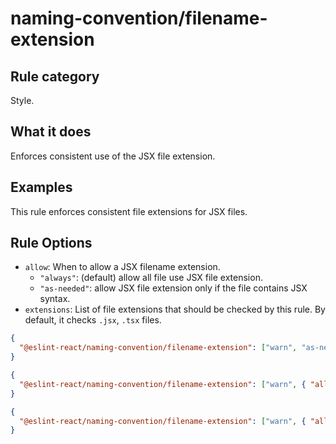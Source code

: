 # naming-convention/filename-extension

## Rule category

Style.

## What it does

Enforces consistent use of the JSX file extension.

## Examples

This rule enforces consistent file extensions for JSX files.

## Rule Options

- `allow`: When to allow a JSX filename extension.
  - `"always"`: (default) allow all file use JSX file extension.
  - `"as-needed"`: allow JSX file extension only if the file contains JSX syntax.
- `extensions`: List of file extensions that should be checked by this rule. By default, it checks `.jsx`, `.tsx` files.

```json
{
  "@eslint-react/naming-convention/filename-extension": ["warn", "as-needed"]
}
```

```json
{
  "@eslint-react/naming-convention/filename-extension": ["warn", { "allow": "as-needed" }]
}
```

```json
{
  "@eslint-react/naming-convention/filename-extension": ["warn", { "allow": "always", "extensions": [".jsx", ".tsx"] }]
}
```
